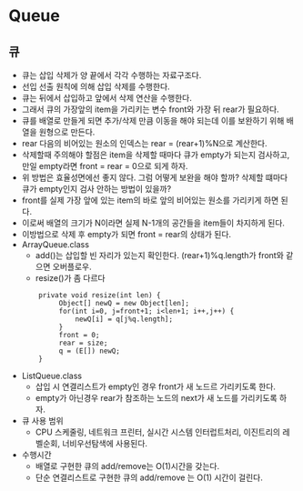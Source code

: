 # Queue
## 큐
  - 큐는 삽입 삭제가 양 끝에서 각각 수행하는 자료구조다. 
  - 선입 선출 원칙에 의해 삽입 삭제를 수행한다. 
  - 큐는 뒤에서 삽입하고 앞에서 삭제 연산을 수행한다. 
  - 그래서 큐의 가장앞의 item을 가리키는 변수 front와 가장 뒤 rear가 필요하다. 
  - 큐를 배열로 만들게 되면 추가/삭제 만큼 이동을 해야 되는데 이를 보완하기 위해 배열을 원형으로 만든다. 
  - rear 다음의 비어있는 원소의 인덱스는 rear = (rear+1)%N으로 계산한다.
  - 삭제할때 주의해야 할점은 item을 삭제할 때마다 큐가 empty가 되는지 검사하고, 만일 empty라면 front = rear = 0으로 되게 하자. 
  - 위 방법은 효율성면에선 좋지 않다. 그럼 어떻게 보완을 해야 할까? 삭제할 떄마다 큐가 empty인지 검사 안하는 방법이 있을까?
  - front를 실제 가장 앞에 있는 item의 바로 앞의 비어있는 원소를 가리키게 하면 된다. 
  - 이로써 배열의 크기가 N이라면 실제 N-1개의 공간들을 item들이 차지하게 된다. 
  - 이방법으로 삭제 후 empty가 되면 front = rear의 상태가 된다. 
  - ArrayQueue.class
    - add()는 삽입할 빈 자리가 있는지 확인한다. (rear+1)%q.length가 front와 같으면 오버플로우.
    - resize()가 좀 다르다
    >
            private void resize(int len) {
                 Object[] newQ = new Object[len];
                 for(int i=0, j=front+1; i<len+1; i++,j++) {
                     newQ[i] = q[j%q.length];
                 }
                 front = 0;
                 rear = size;
                 q = (E[]) newQ;
            }
            
  - ListQueue.class
    - 삽입 시 연결리스트가 empty인 경우 front가 새 노드르 가리키도록 한다.
    - empty가 아닌경우 rear가 참조하는 노드의 next가 새 노드를 가리키도록 하자.
  - 큐 사용 범위
    - CPU 스케줄링, 네트워크 프린터, 실시간 시스템 인터럽트처리, 이진트리의 레벨순회, 너비우선탐색에 사용된다. 
  - 수행시간
    - 배열로 구현한 큐의 add/remove는 O(1)시간을 갖는다.
    - 단순 연결리스트로 구현한 큐의 add/remove 는 O(1) 시간이 걸린다. 